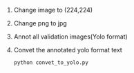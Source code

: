 
1. Change image to (224,224)
2. Change png to jpg
3. Annot all validation images(Yolo format)
4. Convet the annotated yolo format text
            
       python convet_to_yolo.py
